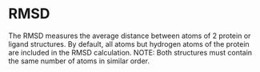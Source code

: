 # RMSD
The RMSD measures the average distance between atoms  of 2 protein or ligand structures. By default, all atoms but hydrogen atoms of the protein are included in the RMSD calculation. 
NOTE: Both structures must contain the same number of atoms in similar order.
